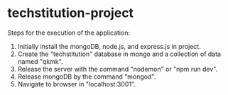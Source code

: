 # techstitution-project

Steps for the execution of the application:

1. Initially install the mongoDB, node.js, and express.js in project.
2. Create the "techstitution" database in mongo and a collection of data named "qkmk".
3. Release the server with the command "nodemon" or "npm run dev".
4. Release mongoDB by the command "mongod".
5. Navigate to browser in "localhost:3001".